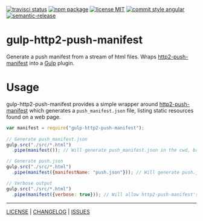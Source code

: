 [![travisci status][travisci-badge]][travisci-link] [![npm package][npm-badge]][npm-link] [![license MIT][license-badge]][license-link] [![commit style angular][commit-style-badge]][commit-style-link] [![semantic-release][semantic-release-badge]][semantic-relase-link]

# gulp-http2-push-manifest
Generate a push manifest from a stream of html files. Wraps [http2-push-manifest][http2pm-link] into a [Gulp][gulp-link] plugin.

# Usage
gulp-http2-push-manifest provides a simple wrapper around [http2-push-manifest][http2pm-link] which generates a `push_manifest.json` file, listing static resources found on a web page.
```javascript
var manifest = require("gulp-http2-push-manifest");
 
// Generate push_manifest.json
gulp.src("./src/*.html")
  .pipe(manifest()); // Will generate push_manifest.json in the cwd, based on all streamed html files

// Generate push.json
gulp.src("./src/*.html")
  .pipe(manifest({manifestName: "push.json"})); // Will generate push.json in the cwd, based on all streamed html files

// Verbose output
gulp.src("./src/*.html")
  .pipe(manifest({verbose: true})); // Will allow http2-push-manifest's progress to be logged
```

---
[LICENSE][license-link] | [CHANGELOG][changelog-link] | [ISSUES][issues-link]

[travisci-badge]: https://flat.badgen.net/travis/AndrewLeedham/gulp-http2-push-manifest
[travisci-link]: https://travis-ci.org/AndrewLeedham/gulp-http2-push-manifest

[npm-badge]: https://flat.badgen.net/npm/v/gulp-http2-push-manifest?color=cyan
[npm-link]: https://www.npmjs.com/package/gulp-http2-push-manifest

[license-badge]: https://flat.badgen.net/npm/license/gulp-http2-push-manifest

[commit-style-badge]: https://flat.badgen.net/badge/commit%20style/angular/purple
[commit-style-link]: https://github.com/angular/angular.js/blob/master/DEVELOPERS.md#-git-commit-guidelines

[semantic-release-badge]: https://flat.badgen.net/badge/%20%20%F0%9F%93%A6%F0%9F%9A%80/semantic%20release/e10079
[semantic-relase-link]: https://github.com/semantic-release/semantic-release


[gulp-link]: https://gulpjs.com/
[http2pm-link]: https://github.com/GoogleChromeLabs/http2-push-manifest
[license-link]: ./LICENSE
[changelog-link]: ./CHANGELOG.md
[issues-link]: https://github.com/AndrewLeedham/gulp-http2-push-manifest/issues